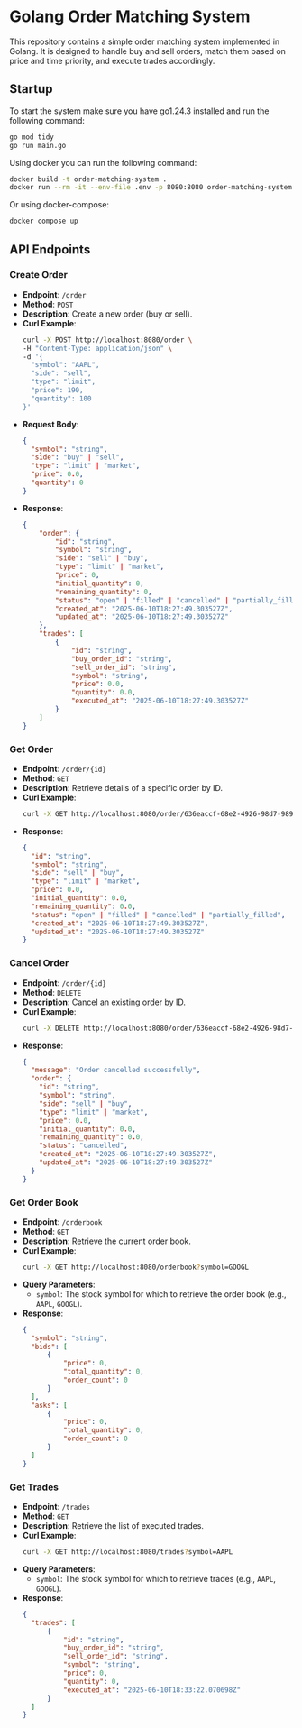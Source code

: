 # Golang Order Matching System
This repository contains a simple order matching system implemented in Golang. It is designed to handle buy and sell orders, match them based on price and time priority, and execute trades accordingly.

## Startup

To start the system make sure you have go1.24.3 installed and run the following command:

```bash
go mod tidy
go run main.go
```

Using docker you can run the following command:

```bash
docker build -t order-matching-system .
docker run --rm -it --env-file .env -p 8080:8080 order-matching-system
```

Or using docker-compose:

```bash
docker compose up
```

## API Endpoints
### Create Order
- **Endpoint**: `/order`
- **Method**: `POST`
- **Description**: Create a new order (buy or sell).
- **Curl Example**:
  ```bash
  curl -X POST http://localhost:8080/order \
  -H "Content-Type: application/json" \
  -d '{
    "symbol": "AAPL",
    "side": "sell",
    "type": "limit",
    "price": 190,
    "quantity": 100
  }'
  ```
- **Request Body**:
  ```json
  {
    "symbol": "string",
    "side": "buy" | "sell",
    "type": "limit" | "market",
    "price": 0.0,
    "quantity": 0
  }
  ```
- **Response**:
    ```json
    {
        "order": {
            "id": "string",
            "symbol": "string",
            "side": "sell" | "buy",
            "type": "limit" | "market",
            "price": 0,
            "initial_quantity": 0,
            "remaining_quantity": 0,
            "status": "open" | "filled" | "cancelled" | "partially_filled",
            "created_at": "2025-06-10T18:27:49.303527Z",
            "updated_at": "2025-06-10T18:27:49.303527Z"
        },
        "trades": [
            {
                "id": "string",
                "buy_order_id": "string",
                "sell_order_id": "string",
                "symbol": "string",
                "price": 0.0,
                "quantity": 0.0,
                "executed_at": "2025-06-10T18:27:49.303527Z"
            }
        ]
    }
    ```

###  Get Order
- **Endpoint**: `/order/{id}`
- **Method**: `GET`
- **Description**: Retrieve details of a specific order by ID.
- **Curl Example**:
  ```bash
  curl -X GET http://localhost:8080/order/636eaccf-68e2-4926-98d7-9897a9bc92b3
  ```
- **Response**:
  ```json
  {
    "id": "string",
    "symbol": "string",
    "side": "sell" | "buy",
    "type": "limit" | "market",
    "price": 0.0,
    "initial_quantity": 0.0,
    "remaining_quantity": 0.0,
    "status": "open" | "filled" | "cancelled" | "partially_filled",
    "created_at": "2025-06-10T18:27:49.303527Z",
    "updated_at": "2025-06-10T18:27:49.303527Z"
  }
  ```

### Cancel Order
- **Endpoint**: `/order/{id}`
- **Method**: `DELETE`
- **Description**: Cancel an existing order by ID.
- **Curl Example**:
  ```bash
  curl -X DELETE http://localhost:8080/order/636eaccf-68e2-4926-98d7-9897a9bc92b3
  ```
- **Response**:
  ```json
  {
    "message": "Order cancelled successfully",
    "order": {
      "id": "string",
      "symbol": "string",
      "side": "sell" | "buy",
      "type": "limit" | "market",
      "price": 0.0,
      "initial_quantity": 0.0,
      "remaining_quantity": 0.0,
      "status": "cancelled",
      "created_at": "2025-06-10T18:27:49.303527Z",
      "updated_at": "2025-06-10T18:27:49.303527Z"
    }
  }
  ```

### Get Order Book
- **Endpoint**: `/orderbook`
- **Method**: `GET`
- **Description**: Retrieve the current order book.
- **Curl Example**:
  ```bash
  curl -X GET http://localhost:8080/orderbook?symbol=GOOGL
  ```
- **Query Parameters**:
    - `symbol`: The stock symbol for which to retrieve the order book (e.g., `AAPL`, `GOOGL`).
- **Response**:
  ```json
  {
    "symbol": "string",
    "bids": [
        {
            "price": 0,
            "total_quantity": 0,
            "order_count": 0
        }
    ],
    "asks": [
        {
            "price": 0,
            "total_quantity": 0,
            "order_count": 0
        }
    ]
  }
  ```
### Get Trades
- **Endpoint**: `/trades`
- **Method**: `GET`
- **Description**: Retrieve the list of executed trades.
- **Curl Example**:
  ```bash
  curl -X GET http://localhost:8080/trades?symbol=AAPL
  ```
- **Query Parameters**:
    - `symbol`: The stock symbol for which to retrieve trades (e.g., `AAPL`, `GOOGL`).
- **Response**:
  ```json
  {
    "trades": [
        {
            "id": "string",
            "buy_order_id": "string",
            "sell_order_id": "string",
            "symbol": "string",
            "price": 0,
            "quantity": 0,
            "executed_at": "2025-06-10T18:33:22.070698Z"
        }
    ]
  }
  ```